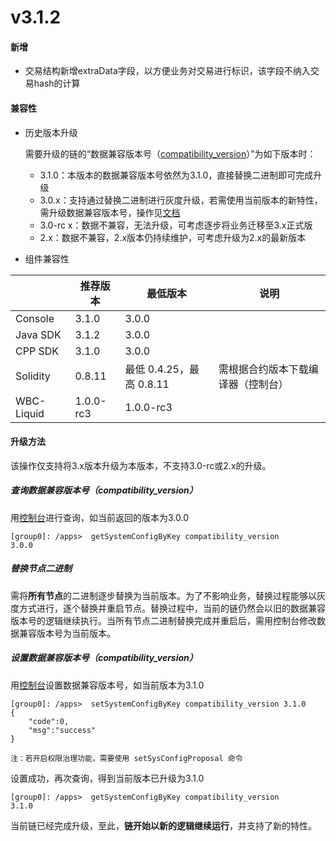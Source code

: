 # v3.1.2

#### 新增

* 交易结构新增extraData字段，以方便业务对交易进行标识，该字段不纳入交易hash的计算

#### 兼容性

* 历史版本升级

  需要升级的链的“数据兼容版本号（[compatibility_version](https://fisco-bcos-doc.readthedocs.io/zh_CN/latest/docs/change_log/3_1_2.html#id5)）”为如下版本时：

  * 3.1.0：本版本的数据兼容版本号依然为3.1.0，直接替换二进制即可完成升级
  * 3.0.x：支持通过替换二进制进行灰度升级，若需使用当前版本的新特性，需升级数据兼容版本号，操作见[文档](https://fisco-bcos-doc.readthedocs.io/zh_CN/latest/docs/change_log/3_1_1.html#id5)
  * 3.0-rc x：数据不兼容，无法升级，可考虑逐步将业务迁移至3.x正式版
  * 2.x：数据不兼容，2.x版本仍持续维护，可考虑升级为2.x的最新版本

* 组件兼容性

|            | 推荐版本  | 最低版本                 | 说明                               |
| ---------- | --------- | ------------------------ | ---------------------------------- |
| Console    | 3.1.0     | 3.0.0                    |                                    |
| Java SDK   | 3.1.2     | 3.0.0                    |                                    |
| CPP SDK    | 3.1.0     | 3.0.0                    |                                    |
| Solidity   | 0.8.11    | 最低 0.4.25，最高 0.8.11 | 需根据合约版本下载编译器（控制台） |
| WBC-Liquid | 1.0.0-rc3 | 1.0.0-rc3                |                                    |

#### 升级方法

该操作仅支持将3.x版本升级为本版本，不支持3.0-rc或2.x的升级。

##### 查询数据兼容版本号（compatibility_version）

用[控制台](https://fisco-bcos-doc.readthedocs.io/zh_CN/latest/docs/develop/console/console_commands.html#getsystemconfigbykey)进行查询，如当前返回的版本为3.0.0

``` 
[group0]: /apps>  getSystemConfigByKey compatibility_version
3.0.0
```

##### 替换节点二进制

需将**所有节点**的二进制逐步替换为当前版本。为了不影响业务，替换过程能够以灰度方式进行，逐个替换并重启节点。替换过程中，当前的链仍然会以旧的数据兼容版本号的逻辑继续执行。当所有节点二进制替换完成并重启后，需用控制台修改数据兼容版本号为当前版本。

##### 设置数据兼容版本号（compatibility_version）

用[控制台](https://fisco-bcos-doc.readthedocs.io/zh_CN/latest/docs/develop/console/console_commands.html#setsystemconfigbykey)设置数据兼容版本号，如当前版本为3.1.0

```
[group0]: /apps>  setSystemConfigByKey compatibility_version 3.1.0
{
    "code":0,
    "msg":"success"
}

注：若开启权限治理功能，需要使用 setSysConfigProposal 命令
```

设置成功，再次查询，得到当前版本已升级为3.1.0

``` 
[group0]: /apps>  getSystemConfigByKey compatibility_version
3.1.0
```

当前链已经完成升级，至此，**链开始以新的逻辑继续运行**，并支持了新的特性。

